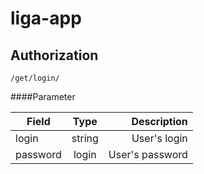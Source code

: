 # liga-app

## Authorization
```
/get/login/
```
####Parameter

| Field         | Type            | Description   |
| ------------- | :-------------: | -----: |
| login    | string   | User's login  | 
| password      | login        |   User's password   |
